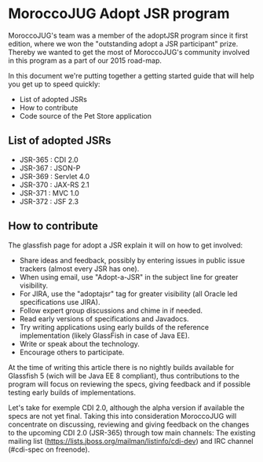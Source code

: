 # MoroccoJUG Adopt JSR program

MoroccoJUG's team was a member of the adoptJSR program since it first edition, where we won the "outstanding adopt a JSR participant" prize. Thereby we wanted to get the most of MoroccoJUG's community involved in this program as a part of our 2015 road-map. 

In this document we're putting together a getting started guide that will help you  get up to speed quickly:

  - List of adopted JSRs
  - How to contribute
  - Code source of the Pet Store application 

## List of adopted JSRs
 - JSR-365 : CDI 2.0
 - JSR-367 : JSON-P
 - JSR-369 : Servlet 4.0
 - JSR-370 : JAX-RS 2.1
 - JSR-371 : MVC 1.0
 - JSR-372 : JSF 2.3 

## How to contribute
The glassfish page for adopt a JSR explain it will on how to get involved:

 - Share ideas and feedback, possibly by entering issues in public issue trackers (almost every JSR has one).
 - When using email, use "Adopt-a-JSR" in the subject line for greater visibility.
 - For JIRA, use the "adoptajsr" tag for greater visibility (all Oracle led specifications use JIRA).
 - Follow expert group discussions and chime in if needed.
 - Read early versions of specifications and Javadocs.
 - Try writing applications using early builds of the reference implementation (likely GlassFish in case of Java EE).
 - Write or speak about the technology.
 - Encourage others to participate.

At the time of writing this article there is no nightly builds available for Glassfish 5 (wich will be Java EE 8 compliant), thus contributions to the program will focus on reviewing the specs, giving feedback and if possible testing early builds of implementations.
 
Let's take for exemple CDI 2.0, although the alpha version if available the specs are not yet final. Taking this into consideration MoroccoJUG will concentrate on discussing, reviewing and giving feedback on the changes to the upcoming CDI 2.0 (JSR-365) through tow main channels: The existing mailing list (https://lists.jboss.org/mailman/listinfo/cdi-dev) and IRC channel (#cdi-spec on freenode).
